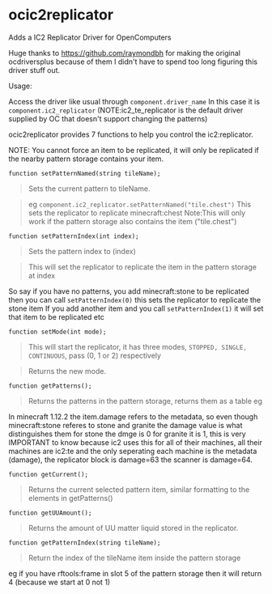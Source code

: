 # ocic2replicator
Adds a IC2 Replicator Driver for OpenComputers

Huge thanks to https://github.com/raymondbh for making the original ocdriversplus because of them I didn't have to spend too long figuring this driver stuff out.

Usage:

Access the driver like usual through `component.driver_name`
In this case it is `component.ic2_replicator` (NOTE:ic2_te_replicator is the default driver supplied by OC that doesn't support changing the patterns)

ocic2replicator provides 7 functions to help you control the ic2:replicator.

NOTE: You cannot force an item to be replicated, it will only be replicated if the nearby pattern storage contains your item.

`function setPatternNamed(string tileName);`
> Sets the current pattern to tileName.

> eg `component.ic2_replicator.setPatternNamed("tile.chest")`
This sets the replicator to replicate minecraft:chest
Note:This will only work if the pattern storage also contains the item ("tile.chest")


`function setPatternIndex(int index);`
> Sets the pattern index to (index)

> This will set the replicator to replicate the item in the pattern storage at index

So say if you have no patterns, you add minecraft:stone to be replicated then you can call `setPatternIndex(0)`
this sets the replicator to replicate the stone item
If you add another item and you call `setPatternIndex(1)` it will set that item to be replicated etc


`function setMode(int mode);`
> This will start the replicator, it has three modes, `STOPPED, SINGLE, CONTINUOUS`, pass (0, 1 or 2) respectively

> Returns the new mode.


`function getPatterns();`
> Returns the patterns in the pattern storage, returns them as a table eg 

In minecraft 1.12.2 the item.damage refers to the metadata, so even though minecraft:stone referes to stone and granite the damage value is what distinguishes them
for stone the dmge is 0 for granite it is 1, this is very IMPORTANT to know because ic2 uses this for all of their machines, all their machines are ic2:te and the only
seperating each machine is the metadata (damage), the replicator block is damage=63 the scanner is damage=64.

`function getCurrent();`
> Returns the current selected pattern item, similar formatting to the elements in getPatterns()

`function getUUAmount();`
> Returns the amount of UU matter liquid stored in the replicator.

`function getPatternIndex(string tileName);`
> Return the index of the tileName item inside the pattern storage

eg if you have rftools:frame in slot 5 of the pattern storage then it will return 4 (because we start at 0 not 1)
